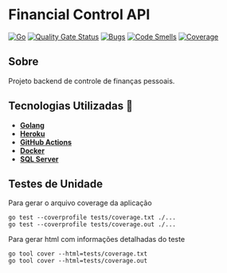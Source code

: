 # Financial Control API

[![Go](https://github.com/JailtonJunior94/financialcontrol-api/actions/workflows/ci-cd.yml/badge.svg)](https://github.com/JailtonJunior94/financialcontrol-api/actions/workflows/ci-cd.yml)
[![Quality Gate Status](https://sonarcloud.io/api/project_badges/measure?project=JailtonJunior94_financialcontrol-api&metric=alert_status)](https://sonarcloud.io/dashboard?id=JailtonJunior94_financialcontrol-api)
[![Bugs](https://sonarcloud.io/api/project_badges/measure?project=JailtonJunior94_financialcontrol-api&metric=bugs)](https://sonarcloud.io/dashboard?id=JailtonJunior94_financialcontrol-api)
[![Code Smells](https://sonarcloud.io/api/project_badges/measure?project=JailtonJunior94_financialcontrol-api&metric=code_smells)](https://sonarcloud.io/dashboard?id=JailtonJunior94_financialcontrol-api)
[![Coverage](https://sonarcloud.io/api/project_badges/measure?project=JailtonJunior94_financialcontrol-api&metric=coverage)](https://sonarcloud.io/dashboard?id=JailtonJunior94_financialcontrol-api)

## Sobre
Projeto backend de controle de finanças pessoais.

## Tecnologias Utilizadas 🚀
* **[Golang](https://golang.org/)**
* **[Heroku](https://dashboard.heroku.com/)**
* **[GitHub Actions](https://docs.github.com/pt/actions)**
* **[Docker](https://www.docker.com/)**
* **[SQL Server](https://www.microsoft.com/pt-br/sql-server/sql-server-2019)**

## Testes de Unidade
Para gerar o arquivo coverage da aplicação
```
go test --coverprofile tests/coverage.txt ./...
go test --coverprofile tests/coverage.out ./...
```
Para gerar html com informações detalhadas do teste
```
go tool cover --html=tests/coverage.txt
go tool cover --html=tests/coverage.out
```